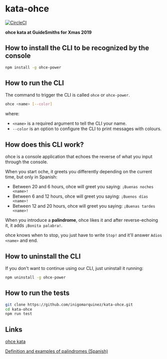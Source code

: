 # kata-ohce

[![CircleCI](https://circleci.com/gh/inigomarquinez/kata-ohce.svg?style=svg)](https://circleci.com/gh/inigomarquinez/kata-ohce)

**ohce kata at GuideSmiths for Xmas 2019**

## How to install the CLI to be recognized by the console

```bash
npm install -g ohce-power
```

## How to run the CLI

The command to trigger the CLI is called `ohce` or `ohce-power`.

```bash
ohce <name> [--color]
```

where:

  - `<name>` is a required argument to tell the CLI your name.
  - `--color` is an option to configure the CLI to print messages with colours.

## How does this CLI work?

ohce is a console application that echoes the reverse of what you input through the console.

When you start oche, it greets you differently depending on the current time, but only in Spanish:
  - Between 20 and 6 hours, ohce will greet you saying: `¡Buenas noches <name>!`
  - Between 6 and 12 hours, ohce will greet you saying: `¡Buenos días <name>!`
  - Between 12 and 20 hours, ohce will greet you saying: `¡Buenas tardes <name>!`

When you introduce a **palindrome**, ohce likes it and after reverse-echoing it, it adds `¡Bonita palabra!`.

ohce knows when to stop, you just have to write `Stop!` and it'll answer `Adios <name>` and end.

## How to uninstall the CLI

If you don't want to continue using our CLI, just uninstall it running:

```bash
npm uninstall -g ohce-power
```

## How to run the tests

```bash
git clone https://github.com/inigomarquinez/kata-ohce.git
cd kata-ohce
npm run test
```

## Links

[ohce kata](https://kata-log.rocks/ohce-kata)

[Definition and examples of palindromes (Spanish)](https://es.wikipedia.org/wiki/Pal%C3%ADndromo)
